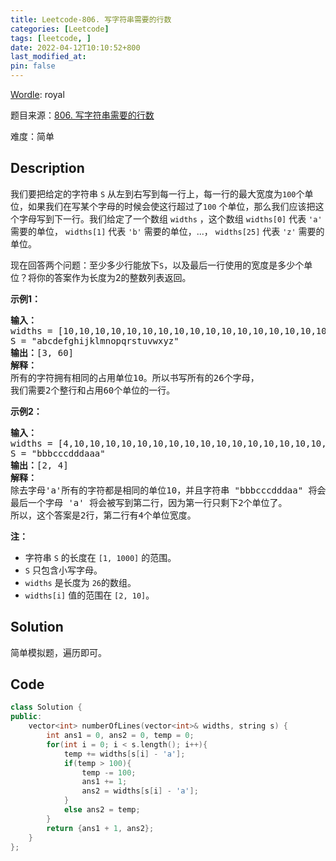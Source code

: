 ```yaml
---
title: Leetcode-806. 写字符串需要的行数
categories: [Leetcode]
tags: [leetcode, ]
date: 2022-04-12T10:10:52+800
last_modified_at: 
pin: false
---
```


[Wordle](https://www.nytimes.com/games/wordle/index.html): royal

题目来源：[806. 写字符串需要的行数](https://leetcode-cn.com/problems/number-of-lines-to-write-string/)

难度：简单

## Description

我们要把给定的字符串 `S` 从左到右写到每一行上，每一行的最大宽度为`100`个单位，如果我们在写某个字母的时候会使这行超过了`100` 个单位，那么我们应该把这个字母写到下一行。我们给定了一个数组 `widths` ，这个数组 `widths[0]` 代表 `'a'` 需要的单位， `widths[1]` 代表 `'b'` 需要的单位，...， `widths[25]` 代表 `'z'` 需要的单位。

现在回答两个问题：至少多少行能放下`S`，以及最后一行使用的宽度是多少个单位？将你的答案作为长度为2的整数列表返回。



**示例1：**

<pre>
<strong>输入：</strong>
widths = [10,10,10,10,10,10,10,10,10,10,10,10,10,10,10,10,10,10,10,10,10,10,10,10,10,10]
S = "abcdefghijklmnopqrstuvwxyz"
<strong>输出：</strong>[3, 60]
<strong>解释：</strong>
所有的字符拥有相同的占用单位10。所以书写所有的26个字母，
我们需要2个整行和占用60个单位的一行。
</pre>

**示例2：**

<pre>
<strong>输入：</strong>
widths = [4,10,10,10,10,10,10,10,10,10,10,10,10,10,10,10,10,10,10,10,10,10,10,10,10,10]
S = "bbbcccdddaaa"
<strong>输出：</strong>[2, 4]
<strong>解释：</strong>
除去字母'a'所有的字符都是相同的单位10，并且字符串 "bbbcccdddaa" 将会覆盖 9 * 10 + 2 * 4 = 98 个单位.
最后一个字母 'a' 将会被写到第二行，因为第一行只剩下2个单位了。
所以，这个答案是2行，第二行有4个单位宽度。
</pre>

**注：**

- 字符串 `S` 的长度在 `[1, 1000]` 的范围。
- `S` 只包含小写字母。
- `widths` 是长度为 `26`的数组。
- `widths[i]` 值的范围在 `[2, 10]`。


## Solution

简单模拟题，遍历即可。


## Code
```c++
class Solution {
public:
    vector<int> numberOfLines(vector<int>& widths, string s) {
        int ans1 = 0, ans2 = 0, temp = 0;
        for(int i = 0; i < s.length(); i++){
            temp += widths[s[i] - 'a'];
            if(temp > 100){
                temp -= 100;
                ans1 += 1;
                ans2 = widths[s[i] - 'a'];
            }
            else ans2 = temp;
        }
        return {ans1 + 1, ans2};
    }
};
```
